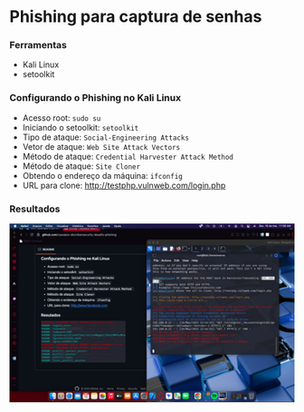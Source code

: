 
# Phishing para captura de senhas 

### Ferramentas

- Kali Linux
- setoolkit

### Configurando o Phishing no Kali Linux

- Acesso root: ``` sudo su ```
- Iniciando o setoolkit: ``` setoolkit ```
- Tipo de ataque: ``` Social-Engineering Attacks ```
- Vetor de ataque: ``` Web Site Attack Vectors ```
- Método de ataque: ```Credential Harvester Attack Method ```
- Método de ataque: ``` Site Cloner ```
- Obtendo o endereço da máquina: ``` ifconfig ```
- URL para clone: http://testphp.vulnweb.com/login.php


### Resultados

![Resultado do Desafio](https://github.com/marcosmkt13/Ciber-Security-desafio-phishing/blob/main/Password)
